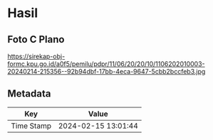 # Hasil

## Foto C Plano

https://sirekap-obj-formc.kpu.go.id/a0f5/pemilu/pdpr/11/06/20/20/10/1106202010003-20240214-215356--92b94dbf-17bb-4eca-9647-5cbb2bccfeb3.jpg


## Metadata

| Key        | Value               |
| ---------- | ------------------- |
| Time Stamp | 2024-02-15 13:01:44 |



